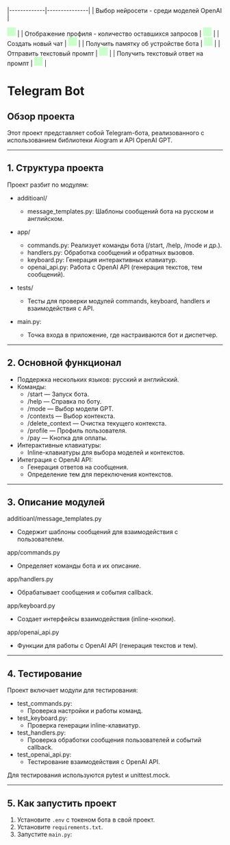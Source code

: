 |-------------|---------------|
| Выбор нейросети - среди моделей OpenAI | <div style="background-color: #ccffcc; width: 20px; height: 20px; display: inline-block;"></div> |
| Отображение профиля - количество оставшихся запросов | <div style="background-color: #ccffcc; width: 20px; height: 20px; display: inline-block;"></div> |
| Создать новый чат | <div style="background-color: #ccffcc; width: 20px; height: 20px; display: inline-block;"></div> |
| Получить памятку об устройстве бота | <div style="background-color: #ccffcc; width: 20px; height: 20px; display: inline-block;"></div> |
| Отправить текстовый промпт | <div style="background-color: #ccffcc; width: 20px; height: 20px; display: inline-block;"></div> |
| Получить текстовый ответ на промпт | <div style="background-color: #ccffcc; width: 20px; height: 20px; display: inline-block;"></div> |




#                     Telegram Bot                         #

## Обзор проекта
Этот проект представляет собой Telegram-бота, реализованного с 
использованием библиотеки Aiogram и API OpenAI GPT.

------------------------------------------------------------
## 1. Структура проекта
Проект разбит по модулям:

- additioanl/
  - message_templates.py: Шаблоны сообщений бота на русском и английском.

- app/
  - commands.py: Реализует команды бота (/start, /help, /mode и др.).
  - handlers.py: Обработка сообщений и обратных вызовов.
  - keyboard.py: Генерация интерактивных клавиатур.
  - openai_api.py: Работа с OpenAI API (генерация текстов, тем сообщений).

- tests/
  - Тесты для проверки модулей commands, keyboard, handlers и взаимодействия с API.

- main.py:
  - Точка входа в приложение, где настраиваются бот и диспетчер.

------------------------------------------------------------
## 2. Основной функционал
- Поддержка нескольких языков: русский и английский.
- Команды:
  - /start — Запуск бота.
  - /help — Справка по боту.
  - /mode — Выбор модели GPT.
  - /contexts — Выбор контекста.
  - /delete_context — Очистка текущего контекста.
  - /profile — Профиль пользователя.
  - /pay — Кнопка для оплаты.
- Интерактивные клавиатуры:
  - Inline-клавиатуры для выбора моделей и контекстов.
- Интеграция с OpenAI API:
  - Генерация ответов на сообщения.
  - Определение тем для переключения контекстов.

------------------------------------------------------------
## 3. Описание модулей

additioanl/message_templates.py
  - Содержит шаблоны сообщений для взаимодействия с пользователем.
  
app/commands.py
  - Определяет команды бота и их описание.

app/handlers.py
  - Обрабатывает сообщения и события callback.

app/keyboard.py
  - Создает интерфейсы взаимодействия (inline-кнопки).

app/openai_api.py
  - Функции для работы с OpenAI API (генерация текстов и тем).

------------------------------------------------------------
## 4. Тестирование
Проект включает модули для тестирования:
- test_commands.py:
  - Проверка настройки и работы команд.
- test_keyboard.py:
  - Проверка генерации inline-клавиатур.
- test_handlers.py:
  - Проверка обработки сообщения пользователей и событий callback.
- test_openai_api.py:
  - Тестирование взаимодействия с OpenAI API.

Для тестирования используются pytest и unittest.mock.

------------------------------------------------------------
## 5. Как запустить проект

1. Установите `.env` с токеном бота в свой проект.
2. Установите `requirements.txt`.
3. Запустите `main.py`:
